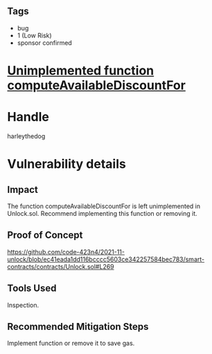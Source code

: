 ## Tags

- bug
- 1 (Low Risk)
- sponsor confirmed

# [Unimplemented function computeAvailableDiscountFor ](https://github.com/code-423n4/2021-11-unlock-findings/issues/74) 

# Handle

harleythedog


# Vulnerability details

## Impact
The function computeAvailableDiscountFor is left unimplemented in Unlock.sol. Recommend implementing this function or removing it.

## Proof of Concept
https://github.com/code-423n4/2021-11-unlock/blob/ec41eada1dd116bcccc5603ce342257584bec783/smart-contracts/contracts/Unlock.sol#L269

## Tools Used
Inspection.

## Recommended Mitigation Steps
Implement function or remove it to save gas.

